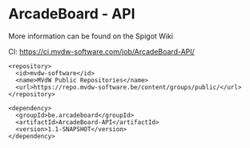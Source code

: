 # ArcadeBoard - API
More information can be found on the Spigot Wiki

CI: https://ci.mvdw-software.com/job/ArcadeBoard-API/

```
<repository>
  <id>mvdw-software</id>
  <name>MVdW Public Repositories</name>
  <url>https://repo.mvdw-software.be/content/groups/public/</url>
</repository>
```

```
<dependency>
  <groupId>be.arcadeboard</groupId>
  <artifactId>ArcadeBoard-API</artifactId>
  <version>1.1-SNAPSHOT</version>
</dependency>
```